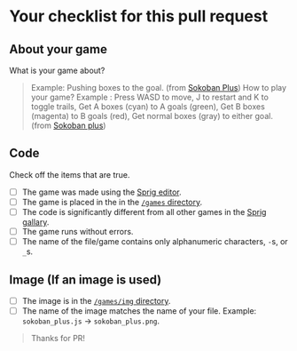 # Your checklist for this pull request

## About your game

What is your game about? 
> Example: Pushing boxes to the goal. (from [Sokoban Plus](https://editor.sprig.hackclub.com/?file=https://raw.githubusercontent.com/hackclub/sprig/main/games/sokoban_plus.js))
How to play your game?
> Example  : Press WASD to move, J to restart and K to toggle trails, Get A boxes (cyan) to A goals (green), Get B boxes (magenta) to B goals (red), Get normal boxes (gray) to either goal. (from [Sokoban plus](https://editor.sprig.hackclub.com/?file=https://raw.githubusercontent.com/hackclub/sprig/main/games/sokoban_plus.js))
## Code
Check off the items that are true.
- [ ] The game was made using the [Sprig editor](https://editor.sprig.hackclub.com/).
- [ ] The game is placed in the in the [`/games` directory](https://github.com/hackclub/sprig/tree/main/games).
- [ ] The code is significantly different from all other games in the [Sprig gallary](https://sprig.hackclub.com/gallery).
- [ ] The game runs without errors. 
- [ ] The name of the file/game contains only alphanumeric characters, `-`s, or `_`s.

## Image (If an image is used)

- [ ] The image is in the [`/games/img` directory](https://github.com/hackclub/sprig/tree/main/games/img).
- [ ] The name of the image matches the name of your file. Example: `sokoban_plus.js` -> `sokoban_plus.png`.

> Thanks for PR!
